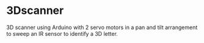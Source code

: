 # 3Dscanner
3D scanner using Arduino with 2 servo motors in a pan and tilt arrangement to sweep an IR sensor to identify a 3D letter.
